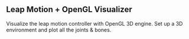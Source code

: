 ## Leap Motion + OpenGL Visualizer

Visualize the leap motion controller with OpenGL 3D engine. Set up a 3D environment and plot all the joints & bones. 